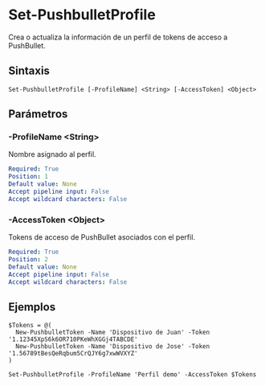 # Set-PushbulletProfile

Crea o actualiza la información de un perfil de tokens de acceso a PushBullet.

## Sintaxis

```
Set-PushbulletProfile [-ProfileName] <String> [-AccessToken] <Object>
```

## Parámetros

### -ProfileName \<String\>
Nombre asignado al perfil.

```yaml
Required: True
Position: 1
Default value: None
Accept pipeline input: False
Accept wildcard characters: False
```

### -AccessToken \<Object\>
Tokens de acceso de PushBullet asociados con el perfil.

```yaml
Required: True
Position: 2
Default value: None
Accept pipeline input: False
Accept wildcard characters: False
```

## Ejemplos
```
$Tokens = @(
  New-PushbulletToken -Name 'Dispositivo de Juan' -Token '1.12345XpS6k6OR710PKeWhXGGj4TABCDE'
  New-PushbulletToken -Name 'Dispositivo de Jose' -Token '1.56789tBesQeRqbum5CrQJY6g7xwWVXYZ'
)

Set-PushbulletProfile -ProfileName 'Perfil demo' -AccessToken $Tokens
```
